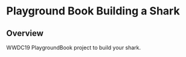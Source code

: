 #  Playground Book Building a Shark #

## Overview ##

WWDC19 PlaygroundBook project to build your shark.
